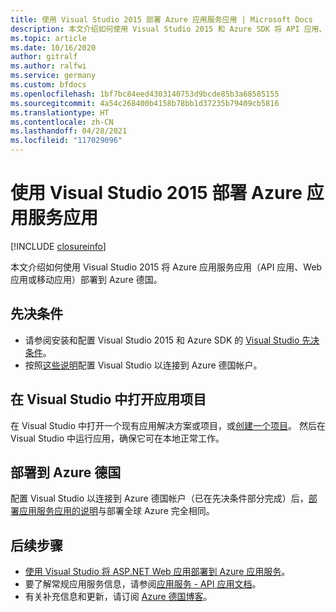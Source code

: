 ```yaml
---
title: 使用 Visual Studio 2015 部署 Azure 应用服务应用 | Microsoft Docs
description: 本文介绍如何使用 Visual Studio 2015 和 Azure SDK 将 API 应用、Web 应用或移动应用部署到 Azure 德国。
ms.topic: article
ms.date: 10/16/2020
author: gitralf
ms.author: ralfwi
ms.service: germany
ms.custom: bfdocs
ms.openlocfilehash: 1bf7bc84eed4303140753d9bcde85b3a68585155
ms.sourcegitcommit: 4a54c268400b4158b78bb1d37235b79409cb5816
ms.translationtype: HT
ms.contentlocale: zh-CN
ms.lasthandoff: 04/28/2021
ms.locfileid: "117029096"
---
```

# <a name="deploy-an-azure-app-service-app-by-using-visual-studio-2015"></a>使用 Visual Studio 2015 部署 Azure 应用服务应用

[!INCLUDE [closureinfo](../../includes/germany-closure-info.md)]

本文介绍如何使用 Visual Studio 2015 将 Azure 应用服务应用（API 应用、Web 应用或移动应用）部署到 Azure 德国。

## <a name="prerequisites"></a>先决条件
* 请参阅安装和配置 Visual Studio 2015 和 Azure SDK 的 [Visual Studio 先决条件](../app-service/quickstart-dotnetcore.md#prerequisites)。
* 按照[这些说明](./germany-get-started-connect-with-vs.md)配置 Visual Studio 以连接到 Azure 德国帐户。 

## <a name="open-an-app-project-in-visual-studio"></a>在 Visual Studio 中打开应用项目
在 Visual Studio 中打开一个现有应用解决方案或项目，或[创建一个项目](../app-service/quickstart-dotnetcore.md?tabs=netframework48#create-an-aspnet-web-app)。 然后在 Visual Studio 中运行应用，确保它可在本地正常工作。

## <a name="deploy-to-azure-germany"></a>部署到 Azure 德国
配置 Visual Studio 以连接到 Azure 德国帐户（已在先决条件部分完成）后，[部署应用服务应用的说明](../app-service/quickstart-dotnetcore.md)与部署全球 Azure 完全相同。

## <a name="next-steps"></a>后续步骤
* [使用 Visual Studio 将 ASP.NET Web 应用部署到 Azure 应用服务](../app-service/quickstart-dotnetcore.md)。
* 要了解常规应用服务信息，请参阅[应用服务 - API 应用文档](../app-service/index.yml)。
* 有关补充信息和更新，请订阅 [Azure 德国博客](/archive/blogs/azuregermany/)。